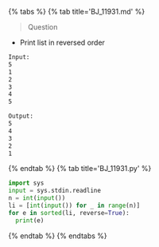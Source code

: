 {% tabs %}
{% tab title='BJ_11931.md' %}

> Question

* Print list in reversed order

```txt
Input:
5
1
2
3
4
5

Output:
5
4
3
2
1
```

{% endtab %}
{% tab title='BJ_11931.py' %}

```py
import sys
input = sys.stdin.readline
n = int(input())
li = [int(input()) for _ in range(n)]
for e in sorted(li, reverse=True):
  print(e)
```

{% endtab %}
{% endtabs %}
